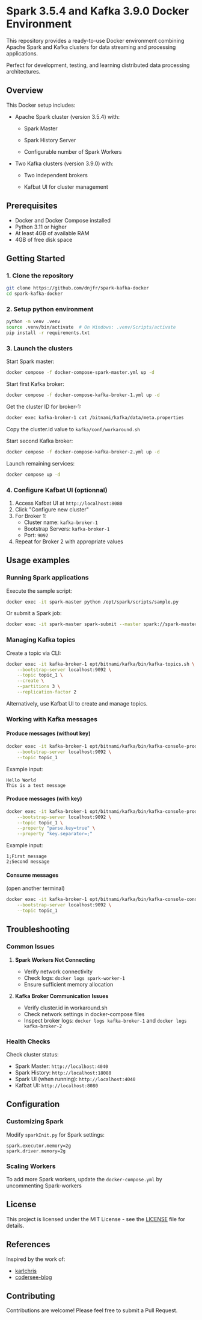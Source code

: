 # Spark 3.5.4 and Kafka 3.9.0 Docker Environment

This repository provides a ready-to-use Docker environment combining Apache Spark and Kafka clusters for data streaming and processing applications. 

Perfect for development, testing, and learning distributed data processing architectures.

## Overview

This Docker setup includes:
- Apache Spark cluster (version 3.5.4) with:

  - Spark Master 

  - Spark History Server

  - Configurable number of Spark Workers

- Two Kafka clusters (version 3.9.0) with:

  - Two independent brokers

  - Kafbat UI for cluster management

## Prerequisites

- Docker and Docker Compose installed
- Python 3.11 or higher
- At least 4GB of available RAM
- 4GB of free disk space


## Getting Started

### 1. Clone the repository
```bash
git clone https://github.com/dnjfr/spark-kafka-docker
cd spark-kafka-docker
```

### 2. Setup python environment
```bash
python -m venv .venv 
source .venv/bin/activate  # On Windows: .venv/Scripts/activate
pip install -r requirements.txt
```

### 3. Launch the clusters

Start Spark master:
```bash
docker compose -f docker-compose-spark-master.yml up -d
```

Start first Kafka broker:
```bash
docker compose -f docker-compose-kafka-broker-1.yml up -d
```

Get the cluster ID for broker-1:
```bash
docker exec kafka-broker-1 cat /bitnami/kafka/data/meta.properties
```
Copy the cluster.id value to `kafka/conf/workaround.sh`

Start second Kafka broker:
```bash
docker compose -f docker-compose-kafka-broker-2.yml up -d
```

Launch remaining services:
```bash
docker compose up -d
```

### 4. Configure Kafbat UI (optionnal)

1. Access Kafbat UI at `http://localhost:8080`
2. Click "Configure new cluster"
3. For Broker 1:
   - Cluster name: `kafka-broker-1`
   - Bootstrap Servers: `kafka-broker-1`
   - Port: `9092`
4. Repeat for Broker 2 with appropriate values

## Usage examples

### Running Spark applications

Execute the sample script:
```bash
docker exec -it spark-master python /opt/spark/scripts/sample.py
```

Or submit a Spark job:
```bash
docker exec -it spark-master spark-submit --master spark://spark-master:7077 /opt/spark/scripts/sample.py
```

### Managing Kafka topics

Create a topic via CLI:
```bash
docker exec -it kafka-broker-1 opt/bitnami/kafka/bin/kafka-topics.sh \
    --bootstrap-server localhost:9092 \
    --topic topic_1 \
    --create \
    --partitions 3 \
    --replication-factor 2
```

Alternatively, use Kafbat UI to create and manage topics.

### Working with Kafka messages

#### Produce messages (without key)
```bash
docker exec -it kafka-broker-1 opt/bitnami/kafka/bin/kafka-console-producer.sh \
    --bootstrap-server localhost:9092 \
    --topic topic_1
```
Example input:
```
Hello World
This is a test message
```

#### Produce messages (with key)
```bash
docker exec -it kafka-broker-1 opt/bitnami/kafka/bin/kafka-console-producer.sh \
    --bootstrap-server localhost:9092 \
    --topic topic_1 \
    --property "parse.key=true" \
    --property "key.separator=;"
```
Example input:
```
1;First message
2;Second message
```

#### Consume messages
(open another terminal)
```bash
docker exec -it kafka-broker-1 opt/bitnami/kafka/bin/kafka-console-consumer.sh \
    --bootstrap-server localhost:9092 \
    --topic topic_1
```

## Troubleshooting

### Common Issues

1. **Spark Workers Not Connecting**
   - Verify network connectivity
   - Check logs: `docker logs spark-worker-1`
   - Ensure sufficient memory allocation

2. **Kafka Broker Communication Issues**
   - Verify cluster.id in workaround.sh
   - Check network settings in docker-compose files
   - Inspect broker logs: `docker logs kafka-broker-1` and `docker logs kafka-broker-2`

### Health Checks

Check cluster status:
- Spark Master: `http://localhost:4040`
- Spark History: `http://localhost:18080`
- Spark UI (when running): `http://localhost:4040`
- Kafbat UI: `http://localhost:8080`


## Configuration

### Customizing Spark

Modify `sparkInit.py` for Spark settings:
```properties
spark.executor.memory=2g
spark.driver.memory=2g
```

### Scaling Workers

To add more Spark workers, update the `docker-compose.yml` by uncommenting Spark-workers


## License

This project is licensed under the MIT License - see the [LICENSE](LICENSE) file for details.

## References

Inspired by the work of:
- [karlchris](https://karlchris.github.io/data-engineering/projects/spark-docker/)
- [codersee-blog](https://codersee.com/how-to-set-up-kafka-without-zookeeper-using-docker-compose/)

## Contributing

Contributions are welcome! Please feel free to submit a Pull Request.